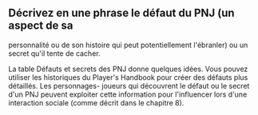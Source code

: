 ## Décrivez en une phrase le défaut du PNJ (un aspect de sa

personnalité ou de son histoire qui peut potentiellement
l'ébranler) ou un secret qu'il tente de cacher.

La table Défauts et secrets des PNJ donne quelques idées.
Vous pouvez utiliser les historiques du Player's Handbook
pour créer des défauts plus détaillés. Les personnages-
joueurs qui découvrent le défaut ou le secret d'un PNJ
peuvent exploiter cette information pour l'influencer lors
d'une interaction sociale (comme décrit dans le chapitre 8).
